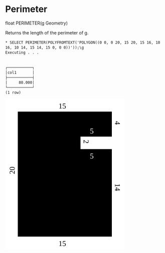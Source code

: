 # Perimeter #

float PERIMETER(g Geometry)

Returns the length of the perimeter of g.

    * SELECT PERIMETER(POLYFROMTEXT('POLYGON((0 0, 0 20, 15 20, 15 16, 10 16, 10 14, 15 14, 15 0, 0 0))'));\g
    Executing . . .


    ┌───────────┐
    │col1       │
    ├───────────┤
    │     80.000│
    └───────────┘
    (1 row)

![Perimeter](perimeter.svg)
